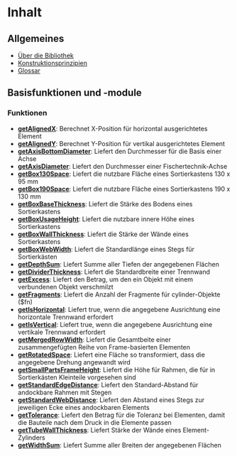 # Inhalt

## Allgemeines
- [Über die Bibliothek](readme.md)
- [Konstruktionsprinzipien](principles.md)
- [Glossar](Glossar.md)

## Basisfunktionen und -module

### Funktionen
- [__getAlignedX__](Base/getAlignedX.md): Berechnet X-Position für horizontal ausgerichtetes Element
- [__getAlignedY__](Base/getAlignedY.md): Berechnet Y-Position für vertikal ausgerichtetes Element
- [__getAxisBottomDiameter__](Base/getAxisBottomDiameter.md): Liefert den Durchmesser für die Basis einer Achse
- [__getAxisDiameter__](Base/getAxisDiameter.md): Liefert den Durchmesser einer Fischertechnik-Achse
- [__getBox130Space__](Base/getBox130Space.md): Liefert die nutzbare Fläche eines Sortierkastens 130 x 95 mm
- [__getBox190Space__](Base/getBox190Space.md): Liefert die nutzbare Fläche eines Sortierkastens 190 x 130 mm
- [__getBoxBaseThickness__](Base/getBoxBaseThickness.md): Liefert die Stärke des Bodens eines Sortierkastens
- [__getBoxUsageHeight__](Base/getBoxUsageHeight.md): Liefert die nutzbare innere Höhe eines Sortierkastens
- [__getBoxWallThickness__](Base/getBoxWallThickness.md): Liefert die Stärke der Wände eines Sortierkastens
- [__getBoxWebWidth__](Base/getBoxWebWidth.md): Liefert die Standardlänge eines Stegs für Sortierkästen
- [__getDepthSum__](Base/getDepthSum.md): Liefert Summe aller Tiefen der angegebenen Flächen
- [__getDividerThickness__](Base/getDividerThickness.md): Liefert die Standardbreite einer Trennwand
- [__getExcess__](Base/getExcess.md): Liefert den Betrag, um den ein Objekt mit einem verbundenen Objekt verschmilzt
- [__getFragments__](Base/getFragments.md): Liefert die Anzahl der Fragmente für cylinder-Objekte ($fn)
- [__getIsHorizontal__](Base/getIsHorizontal.md): Liefert true, wenn die angegebene Ausrichtung eine horizontale Trennwand erfordert
- [__getIsVertical__](Base/getIsVertical.md): Liefert true, wenn die angegebene Ausrichtung eine vertikale Trennwand erfordert
- [__getMergedRowWidth__](Base/getMergedRowWidth.md): Liefert die Gesamtbeite einer zusammengefügten Reihe von Frame-basierten Elementen
- [__getRotatedSpace__](Base/getRotatedSpace.md): Liefert eine Fläche so transformiert, dass die angegebene Drehung angewandt wird
- [__getSmallPartsFrameHeight__](Base/getSmallPartsFrameHeight.md): Liefert die Höhe für Rahmen, die für in Sortierkästen Kleinteile vorgesehen sind
- [__getStandardEdgeDistance__](Base/getStandardEdgeDistance.md): Liefert den Standard-Abstand für andockbare Rahmen mit Stegen
- [__getStandardWebDistance__](Base/getStandardWebDistance.md): Liefert den Abstand eines Stegs zur jeweiligen Ecke eines andockbaren Elements
- [__getTolerance__](Base/getTolerance.md): Liefert den Betrag für die Toleranz bei Elementen, damit die Bauteile nach dem Druck in die Elemente passen
- [__getTubeWallThickness__](Base/getTubeWallThickness.md): Liefert Stärke der Wände eines Element-Zylinders
- [__getWidthSum__](Base/getWidthSum.md): Liefert Summe aller Breiten der angegebenen Flächen
